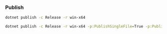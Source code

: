 ### Publish

```sh
dotnet publish -c Release -r win-x64

dotnet publish -c Release -r win-x64 -p:PublishSingleFile=True -p:PublishTrimmed=True
```